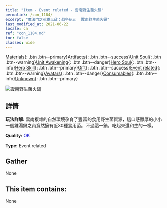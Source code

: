 ```yaml
---
title: "Item - Event related - 雲南野生菌火鍋"
permalink: /con_1184/
excerpt: "魔法门之英雄无敌：战争纪元  雲南野生菌火鍋"
last_modified_at: 2021-06-22
locale: cn
ref: "con_1184.md"
toc: false
classes: wide
---
```

 [Materials](/ItemsCN/){: .btn .btn--primary}[Artifacts](/ItemsCN/Artifacts/){: .btn .btn--success}[Unit Soul](/ItemsCN/UnitSoul/){: .btn .btn--warning}[Unit Awakening](/ItemsCN/UnitAwakening/){: .btn .btn--danger}[Hero Soul](/ItemsCN/HeroSoul/){: .btn .btn--info}[Hero Skill](/ItemsCN/HeroSkill/){: .btn .btn--primary}[Gift](/ItemsCN/Gift/){: .btn .btn--success}[Event related](/ItemsCN/Events/){: .btn .btn--warning}[Avatars](/ItemsCN/Avatars/){: .btn .btn--danger}[Consumables](/ItemsCN/Consumables/){: .btn .btn--info}[Unknown](/ItemsCN/Unknown/){: .btn .btn--primary}

 ![雲南野生菌火鍋](/images/t/i_81512221.png)

## 詳情
 **玩法詳解:** 雲南複雜的自然環境孕育了豐富的食用野生菌資源，這口感醇厚的小小一個雞湯鍋之內竟然擁有近30種食用菌。不過這一鍋，吃起來還和生的一樣。

 **Quality:** <span style="color: #0000CD">OK</span>

 **Type:** Event related

## Gather

  None

## This item contains:

  None

